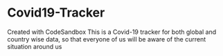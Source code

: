# Covid19-Tracker
Created with CodeSandbox
This is a Covid-19 tracker for both global and country wise data, so that everyone of us will be aware of the current situation around us